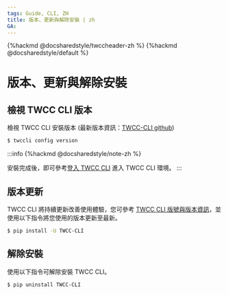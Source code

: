 ```yaml
---
tags: Guide, CLI, ZH
title: 版本、更新與解除安裝 | zh
GA:
---
```


{%hackmd @docsharedstyle/twccheader-zh %}
{%hackmd @docsharedstyle/default %}

# 版本、更新與解除安裝


## 檢視 TWCC CLI 版本

檢視 TWCC CLI 安裝版本 (最新版本資訊：[TWCC-CLI github](https://github.com/TW-NCHC/TWCC-CLI/tree/v0.5))
```bash
$ twccli config version
```


:::info
{%hackmd @docsharedstyle/note-zh %}

安裝完成後，即可參考[<ins>登入 TWCC CLI</ins>](https://man.twcc.ai/@TWSC/Sk8jhvIgd) 進入 TWCC CLI 環境。
:::


## 版本更新

TWCC CLI 將持續更新改善使用體驗，您可參考 [TWCC CLI 版號與版本資訊](https://github.com/twcc/TWCC-CLI/tree/v0.5)，並使用以下指令將您使用的版本更新至最新。

```bash
$ pip install -U TWCC-CLI
```

## 解除安裝

使用以下指令可解除安裝 TWCC CLI。

```bash
$ pip uninstall TWCC-CLI
```